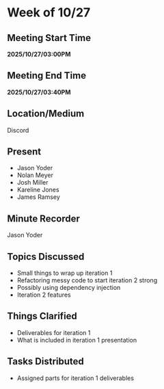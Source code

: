# Week of 10/27

## Meeting Start Time

**2025/10/27/03:00PM** 

## Meeting End Time

**2025/10/27/03:40PM**

## Location/Medium

Discord

## Present
- Jason Yoder
- Nolan Meyer
- Josh Miller
- Kareline Jones
- James Ramsey

## Minute Recorder
Jason Yoder

## Topics Discussed

- Small things to wrap up iteration 1
- Refactoring messy code to start iteration 2 strong
- Possibly using dependency injection
- Iteration 2 features

## Things Clarified

- Deliverables for iteration 1
- What is included in iteration 1 presentation

## Tasks Distributed
- Assigned parts for iteration 1 deliverables
